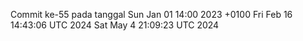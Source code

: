 Commit ke-55 pada tanggal Sun Jan 01 14:00 2023 +0100
Fri Feb 16 14:43:06 UTC 2024
Sat May  4 21:09:23 UTC 2024
